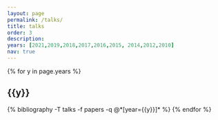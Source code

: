 ```yaml
---
layout: page
permalink: /talks/
title: talks
order: 3
description:
years: [2021,2019,2018,2017,2016,2015, 2014,2012,2010]
nav: true
---
```


<div class="publications">

{% for y in page.years %}
  <h2 class="talk_topic">{{y}}</h2>
      {% bibliography -T talks -f papers -q @*[year={{y}}]* %}
          {% endfor %}

</div>